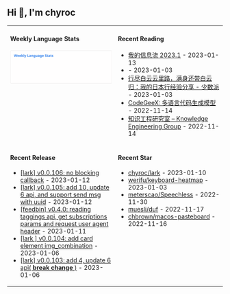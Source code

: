 ## Hi 👋, I'm chyroc

<table width="960px">
<tr>
<td valign="top" width="50%">

#### Weekly Language Stats

![](./images/wakatime_weekly_language_stats.svg)
</td>
<td valign="top" width="50%">

#### Recent Reading

* <a href='https://mp.weixin.qq.com/s/AJ4IBgYJ-Mq9OSICG0hRCA' target='_black'>我的信息流 2023.1</a> - 2023-01-13
* <a href='https://blog.cloudflare.com/the-state-of-http-in-2022/' target='_black'></a> - 2023-01-03
* <a href='https://sspai.com/post/77549' target='_black'>行尽白云云里路，满身还带白云归：我的日本行经验分享 - 少数派</a> - 2023-01-03
* <a href='https://keg.cs.tsinghua.edu.cn/codegeex/index_zh.html' target='_black'>CodeGeeX: 多语言代码生成模型</a> - 2022-11-14
* <a href='https://keg.cs.tsinghua.edu.cn/' target='_black'>知识工程研究室 – Knowledge Engineering Group</a> - 2022-11-14

</td>
</tr>
<tr>
<td valign="top" width="50%">

#### Recent Release

* <a href='https://github.com/chyroc/lark/releases/tag/v0.0.106' target='_black'>[lark] v0.0.106: no blocking callback</a> - 2023-01-12
* <a href='https://github.com/chyroc/lark/releases/tag/v0.0.105' target='_black'>[lark] v0.0.105: add 10, update 6 api, and support send msg with uuid</a> - 2023-01-12
* <a href='https://github.com/chyroc/go-feedbin/releases/tag/v0.4.0' target='_black'>[feedbin] v0.4.0: reading taggings api, get subscriptions params and request user agent header</a> - 2023-01-11
* <a href='https://github.com/chyroc/lark/releases/tag/v0.0.104' target='_black'>[lark ] v0.0.104: add card element img_combination</a> - 2023-01-06
* <a href='https://github.com/chyroc/lark/releases/tag/v0.0.103' target='_black'>[lark] v0.0.103: add 4, update 6 api( **break change** )</a> - 2023-01-06

</td>
<td valign="top" width="50%">

#### Recent Star

* <a href='https://github.com/chyroc/lark' target='_black'>chyroc/lark</a> - 2023-01-10
* <a href='https://github.com/werifu/keyboard-heatmap' target='_black'>werifu/keyboard-heatmap</a> - 2023-01-03
* <a href='https://github.com/meterscao/Speechless' target='_black'>meterscao/Speechless</a> - 2022-11-30
* <a href='https://github.com/muesli/duf' target='_black'>muesli/duf</a> - 2022-11-17
* <a href='https://github.com/chbrown/macos-pasteboard' target='_black'>chbrown/macos-pasteboard</a> - 2022-11-16

</td>
</tr>
</table>
